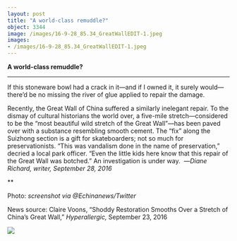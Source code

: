```yaml
---
layout: post
title: "A world-class remuddle?"
object: 3344
image: /images/16-9-28_85.34_GreatWallEDIT-1.jpeg
images:
- /images/16-9-28_85.34_GreatWallEDIT-1.jpeg
---
```

**A world-class remuddle?**

****

If this stoneware bowl had a crack in it—and if I owned it, it surely would—there’d be no missing the river of glue applied to repair the damage. 

Recently, the Great Wall of China suffered a similarly inelegant repair. To the dismay of cultural historians the world over, a five-mile stretch—considered to be the “most beautiful wild stretch of the Great Wall”—has been paved over with a substance resembling smooth cement. The “fix” along the Suizhong section is a gift for skateboarders; not so much for preservationists. “This was vandalism done in the name of preservation,” decried a local park officer. “Even the little kids here know that this repair of the Great Wall was botched.” An investigation is under way.  —*Diane Richard, writer, September 28, 2016*

**

Photo: *screenshot via @Echinanews/Twitter*

News source: Claire Voons, “Shoddy Restoration Smooths Over a Stretch of China’s Great Wall,” *Hyperallergic,* September 23, 2016

![]({{siteurl.base}}/images/16-9-28_85.34_GreatWallEDIT-1.jpeg)
